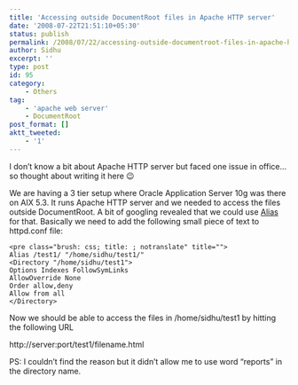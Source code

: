```yaml
---
title: 'Accessing outside DocumentRoot files in Apache HTTP server'
date: '2008-07-22T21:51:10+05:30'
status: publish
permalink: /2008/07/22/accessing-outside-documentroot-files-in-apache-http-server-2
author: Sidhu
excerpt: ''
type: post
id: 95
category:
    - Others
tag:
    - 'apache web server'
    - DocumentRoot
post_format: []
aktt_tweeted:
    - '1'
---
```

I don’t know a bit about Apache HTTP server but faced one issue in office…so thought about writing it here 😉

We are having a 3 tier setup where Oracle Application Server 10g was there on AIX 5.3. It runs Apache HTTP server and we needed to access the files outside DocumentRoot. A bit of googling revealed that we could use [Alias](http://httpd.apache.org/docs/2.2/mod/mod_alias.html#alias) for that. Basically we need to add the following small piece of text to httpd.conf file:

```
<pre class="brush: css; title: ; notranslate" title="">
Alias /test1/ "/home/sidhu/test1/"
<Directory "/home/sidhu/test1">
Options Indexes FollowSymLinks
AllowOverride None
Order allow,deny
Allow from all
</Directory>
```

Now we should be able to access the files in /home/sidhu/test1 by hitting the following URL

http://server:port/test1/filename.html

PS: I couldn’t find the reason but it didn’t allow me to use word “reports” in the directory name.